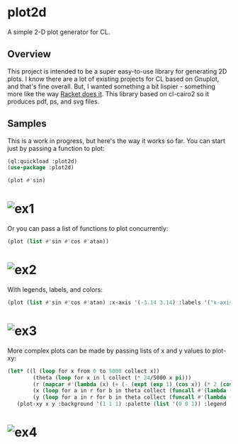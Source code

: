 # plot2d
A simple 2-D plot generator for CL. 

## Overview

This project is intended to be a super easy-to-use library for
generating 2D plots. I know there are a lot of existing projects for
CL based on Gnuplot, and that's fine overall. But, I wanted something
a bit lispier - something more like the way [Racket does
it](https://docs.racket-lang.org/plot/intro.html#%28part._.Plotting_2.D_.Graphs%29).
This library based on cl-cairo2 so it produces pdf, ps, and svg
files.

## Samples

This is a work in progress, but here's the way it works so far. You
can start just by passing a function to plot:

~~~lisp
(ql:quickload :plot2d)
(use-package :plot2d)

(plot #'sin)
~~~

# ![ex1](https://raw.github.com/jlowder/plot2d/master/samples/ex1.png)

Or you can pass a list of functions to plot concurrently:

~~~lisp
(plot (list #'sin #'cos #'atan))
~~~

# ![ex2](https://raw.github.com/jlowder/plot2d/master/samples/ex2.png)

With legends, labels, and colors:

~~~lisp
(plot (list #'sin #'cos #'atan) :x-axis '(-3.14 3.14) :labels '("x-axis" "y-axis") :legend '("sine(x)" "cosine(x)" "atan(x)") :background '(1 1 1) :palette '((1 0 1) (0 1 1) (1 .5 0)))
~~~

# ![ex3](https://raw.github.com/jlowder/plot2d/master/samples/ex3.png)

More complex plots can be made by passing lists of x and y values to plot-xy:

~~~lisp
(let* ((l (loop for x from 0 to 5000 collect x))
        (theta (loop for x in l collect (* 24/5000 x pi)))
        (r (mapcar #'(lambda (x) (+ (- (expt (exp 1) (cos x)) (* 2 (cos (* 4 x)))) (expt (sin (/ x 12)) 5))) theta))
        (x (loop for a in r for b in theta collect (funcall #'(lambda (x y) (* x (cos (+ y (/ pi 2))))) a b)))
        (y (loop for a in r for b in theta collect (funcall #'(lambda (x y) (* x (sin (+ y (/ pi 2))))) a b))))
   (plot-xy x y :background '(1 1 1) :palette (list '(0 0 1)) :legend '("Professor Fey's Butterfly")))
~~~

# ![ex4](https://raw.github.com/jlowder/plot2d/master/samples/ex4.png)
